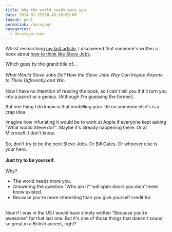 ```yaml
---
title: Why the world needs more you
date: 2014-01-25T10:48:36+00:00
layout: post
permalink: /moreyou/
categories:
  - Uncategorised
---
```

<p>Whilst researching <a href="http://greig.cc/journal/2014/1/a-z-startup-lingo">my last article</a>, I discovered that someone's written a book about <a href="http://www.amazon.co.uk/dp/B00657QSVW?tag=greig-21">how to think like Steve Jobs</a>.</p><p>Which goes by the grand title of...<br /><br /><em>What Would Steve Jobs Do? How the Steve Jobs Way Can Inspire Anyone to Think Differently and Win.</em><br /><br />Now I have no intention of reading the book, so I can't tell you if it'll turn you into a parrot or a genius. (Although I'm guessing the former).</p><p>But one thing I do know is that modelling your life on someone else's is a crap idea.</p><p>Imagine how infuriating it would be to work at Apple if everyone kept asking "What would Steve do?". Maybe it's already happening there. Or at Microsoft. I don't know.<br /><br />So, don't try to be the next Steve Jobs. Or Bill Gates. Or whoever else is your hero.&nbsp;<br /><br /><strong>Just try to be yourself.</strong><br /><br />Why?</p><ul><li>The world needs more you.</li><li>Answering the question "Who am I?" will open doors you didn't even know existed.</li><li>Because you're more interesting than you give yourself credit for.</li></ul><p><br />Now if I was in the US I would have simply written "Because you're awesome" for that last one. But it's one of those things that doesn't sound so great in a British accent, right?</p>